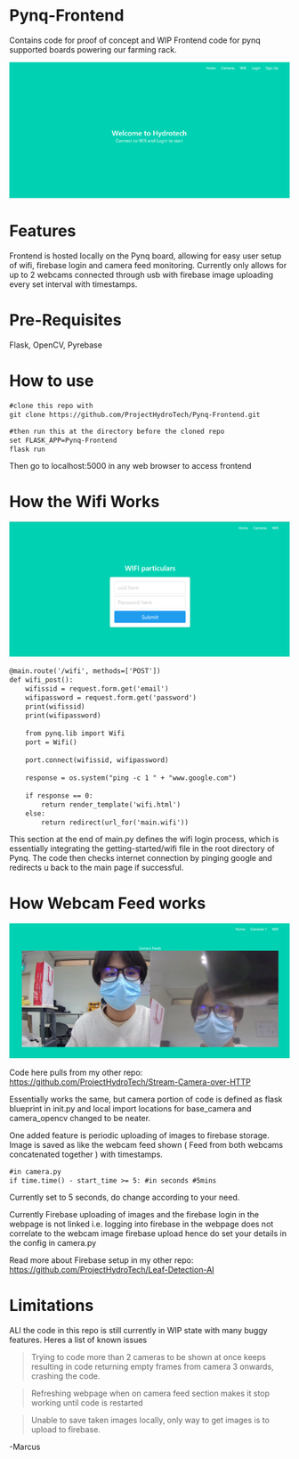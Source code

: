 # Pynq-Frontend
Contains code for proof of concept and WIP Frontend code for pynq supported boards powering our farming rack.

![alt text](https://github.com/ProjectHydroTech/Pynq-Frontend/blob/main/images/homepage.png?raw=true)
# Features
Frontend is hosted locally on the Pynq board, allowing for easy user setup of wifi, firebase login and camera feed monitoring. 
Currently only allows for up to 2 webcams connected through usb with firebase image uploading every set interval with timestamps.

# Pre-Requisites 
Flask, OpenCV, Pyrebase

# How to use

```
#clone this repo with 
git clone https://github.com/ProjectHydroTech/Pynq-Frontend.git
```
```
#then run this at the directory before the cloned repo
set FLASK_APP=Pynq-Frontend
flask run
```
Then go to localhost:5000 in any web browser to access frontend

# How the Wifi Works
![alt text](https://github.com/ProjectHydroTech/Pynq-Frontend/blob/main/images/wifi.png?raw=true)

```
@main.route('/wifi', methods=['POST'])
def wifi_post():
    wifissid = request.form.get('email')
    wifipassword = request.form.get('password')
    print(wifissid)
    print(wifipassword)

    from pynq.lib import Wifi
    port = Wifi()

    port.connect(wifissid, wifipassword)

    response = os.system("ping -c 1 " + "www.google.com")
    
    if response == 0:
        return render_template('wifi.html')
    else:
        return redirect(url_for('main.wifi'))
```
This section at the end of main.py defines the wifi login process, which is essentially integrating the getting-started/wifi file in the root directory of Pynq. The code then checks internet connection by pinging google and redirects u back to the main page if successful.

# How Webcam Feed works
![alt text](https://github.com/ProjectHydroTech/Pynq-Frontend/blob/main/images/webcam%20feed.png?raw=true)

Code here pulls from my other repo:
https://github.com/ProjectHydroTech/Stream-Camera-over-HTTP

Essentially works the same, but camera portion of code is defined as flask blueprint in init.py and local import locations for base_camera and camera_opencv changed to be neater.

One added feature is periodic uploading of images to firebase storage. Image is saved as like the webcam feed shown ( Feed from both webcams concatenated together ) with timestamps. 
```
#in camera.py
if time.time() - start_time >= 5: #in seconds #5mins
```
Currently set to 5 seconds, do change according to your need.

Currently Firebase uploading of images and the firebase login in the webpage is not linked i.e. logging into firebase in the webpage does not correlate to the webcam image firebase upload hence do set your details in the config in camera.py

Read more about Firebase setup in my other repo:
https://github.com/ProjectHydroTech/Leaf-Detection-AI


# Limitations
ALl the code in this repo is still currently in WIP state with many buggy features. Heres a list of known issues
> Trying to code more than 2 cameras to be shown at once keeps resulting in code returning empty frames from camera 3 onwards, crashing the code.

> Refreshing webpage when on camera feed section makes it stop working until code is restarted

> Unable to save taken images locally, only way to get images is to upload to firebase.

-Marcus
